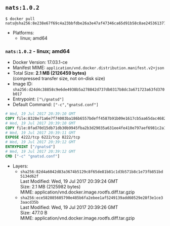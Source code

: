 ## `nats:1.0.2`

```console
$ docker pull nats@sha256:8e238e67f69c4a23bbfdbe26a3e47af47346ca65d91b58c8ae2453613777a6f4
```

-	Platforms:
	-	linux; amd64

### `nats:1.0.2` - linux; amd64

-	Docker Version: 17.03.1-ce
-	Manifest MIME: `application/vnd.docker.distribution.manifest.v2+json`
-	Total Size: **2.1 MB (2126459 bytes)**  
	(compressed transfer size, not on-disk size)
-	Image ID: `sha256:d24d4c38858c9e6de4938b5a278842d737db0317b8dc3a671723a63fd370b017`
-	Entrypoint: `["\/gnatsd"]`
-	Default Command: `["-c","gnatsd.conf"]`

```dockerfile
# Wed, 19 Jul 2017 20:39:10 GMT
COPY file:8328e71a6e7f74003ba186b6557bdeff4587b91b09e1617cb5aa65dac4682108 in /gnatsd 
# Wed, 19 Jul 2017 20:39:10 GMT
COPY file:8fad70d15db71db30b9945fba2b3d29035a631ee4fe410e797aef6981c2a1879 in gnatsd.conf 
# Wed, 19 Jul 2017 20:39:11 GMT
EXPOSE 4222/tcp 6222/tcp 8222/tcp
# Wed, 19 Jul 2017 20:39:12 GMT
ENTRYPOINT ["/gnatsd"]
# Wed, 19 Jul 2017 20:39:12 GMT
CMD ["-c" "gnatsd.conf"]
```

-	Layers:
	-	`sha256:82d4a6042d83a3674b5129c8f65de81b81c1d3b571b8c1e73fb851bd5134d62f`  
		Last Modified: Wed, 19 Jul 2017 20:39:24 GMT  
		Size: 2.1 MB (2125982 bytes)  
		MIME: application/vnd.docker.image.rootfs.diff.tar.gzip
	-	`sha256:ece582085605790e485b6fa2ebee1af5249139add60529e28f3e1ce33aacd35b`  
		Last Modified: Wed, 19 Jul 2017 20:39:26 GMT  
		Size: 477.0 B  
		MIME: application/vnd.docker.image.rootfs.diff.tar.gzip
